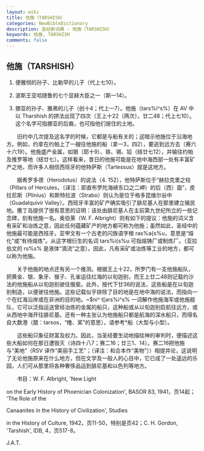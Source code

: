 ```yaml
---
layout: wiki
title: 他施（TARSHISH）
categories: NewBibleDictionary
description: 圣经新词典 - 他施（TARSHISH）
keywords: 他施, TARSHISH
comments: false
---
```


## 他施（TARSHISH）

1. 便雅悯的孙子、比勒罕的儿子（代上七10）。

2. 波斯王亚哈随鲁的七个显赫大臣之一（斯一14）。

3. 挪亚的孙子、雅弗的儿子（创十4；代上一7）。他施（tars%i^s%）在 AV 中以 Tharshish 的拼法出现了四次（王上十22〔两次〕，廿二48；代上七10）。这个名字可指挪亚的后裔，也可指他们居住的土地。

　　旧约中几次提及这名字的时候，它都是与船有关的；这暗示他施位于沿海地方。例如，约拿在约帕上了一艘往他施的船（拿一3，四2），要逃到远方去（赛六十六19）。他施盛产金属，如银（耶十9）、铁、锡、铅（结廿七12），并输往约帕及推罗等地（结廿七）。这样看来，昔日的他施可能是在地中海西部一处有丰富矿产之地，而许多人相信西班牙的他特萨斯（Tartessus）就是这地方。

　　据希罗多德（Herodotus）的说法（4. 152），他特萨斯位于“赫拉克里之柱（Pillars of Hercules，〔译注：即直布罗陀海峡东口之二岬〕的后〔西〕面”，皮拉尼斯（Plinius）和斯特拉波（Strabo）则认为是位于格多昆维尔谷中（Guadalquivir Valley）。西班牙丰富的矿产确实吸引了腓尼基人在那里建立殖民地。撒丁岛提供了很有意思的证明：该处由腓尼基人在主前第九世纪所立的一些记念碑，刻有他施一名。奥伯莱（W. F. Albright）则有如下的提议：他施的词义含有采矿和冶炼之意，因此任何蕴藏矿产的地方都可称为他施；虽然如此，圣经中的他施最可能是西班牙。亚甲文有一个古老的闪族语字根 ras%a{s%u，意思是“熔化”或“有待熔炼”。从这字根衍生的名词 tars%i{s%u 可指熔铸厂或制炼厂。（亚拉伯文的 rs%s% 是液体“滴流”之意）。因此，凡有采矿或冶炼等工业的地方，都可以称为他施。

　　关于他施的地点还有另一个推测。根据王上十22，所罗门有一支他施船队，把黄金、银、象牙、猴子、孔雀运往红海的以旬迦别，而王上廿二48则记载约沙法的他施船从以旬迦别驶往俄斐。此外，按代下廿36的说法，这些船是在以旬迦别制造，以便驶往他施。这些记载似乎排除了目的地是在地中海的说法，而指向一个在红海沿岸或在非洲的目的地。~$ni^ t[ars%i^s% 一词解作他施海军或他施舰队，它可以泛指运送曾经冶炼的金属的船只，这种船或从以旬迦别启航往远方，或从西地中海开往腓尼基。还有一种主张认为他施船只都是航海的深水船只，而得名自大数港（腊：tarsos，“橹、桨”的意思），请参考*船（大型与小型）。

　　这些船只象征财富及权力。因此，当圣经要生动地描绘神的审判时，便描述这些大船如何在那日遭毁灭（诗四十八7；赛二16；廿三1、14）。赛二16把他施与“美地”（RSV 译作“美丽手工艺”；〔译注：和合本作“美物”〕）相提并论，这说明了无论他施原来在什么地方，但在文学及一般人的心目中，它已成了一处遥远的乐园，人们可从那里将各种奢侈品运到腓尼基和以色列等地方。

　　书目：W. F. Albright, 'New Light

on the Early History of Phoenician Colonization', BASOR 83, 1941，页14起； 'The Role of the

Canaanites in the History of Civilization', Studies

in the History of Culture, 1942，页11-50，特别是页42；C. H. Gordon, 'Tarshish', IDB, 4，页517-8。

J.A.T.








